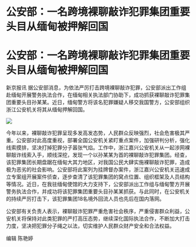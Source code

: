 # 公安部：一名跨境裸聊敲诈犯罪集团重要头目从缅甸被押解回国

# 公安部：一名跨境裸聊敲诈犯罪集团重要头目从缅甸被押解回国

新京报讯
据公安部消息，为依法严厉打击跨境裸聊敲诈犯罪，公安部派出工作组赴缅甸开展警务执法合作，在缅甸相关执法部门协助下，成功抓获裸聊敲诈犯罪集团重要头目孙某某。近日，缅甸警方将该名犯罪嫌疑人移交我国警方，公安部组织浙江公安机关将其从缅甸押解回国。

![](https://inews.gtimg.com/news_bt/OVP7zOEdT6MH1SjkhkiDuJJjfoj_jjPf0xjNn71dpUcDcAA/1000)

今年以来，裸聊敲诈犯罪呈现多发高发态势，人民群众反映强烈，社会危害极其严重。公安部对此高度重视，部署全国公安机关紧盯重点案件，加强研判分析，强化线索摸排，坚决打掉犯罪分子嚣张气焰。工作中，浙江嘉兴公安机关从一起涉网裸聊敲诈线索入手，顺线深挖，发现一个以孙某某为首的裸聊敲诈犯罪集团。经查，该犯罪集团长期盘踞在缅甸大其力地区，对我国公民大肆实施裸聊敲诈犯罪，造成极为恶劣的社会影响。公安部将此案列为挂牌督办案件，浙江嘉兴公安机关迅速成立专案组开展案件侦查，逐步查清了该犯罪集团的窝点位置、组织框架及人员结构等情况。近日，在我驻缅甸使馆的大力支持下，公安部派出工作组与缅甸警方开展警务执法合作，并成功将该犯罪集团重要头目孙某某抓获。与此同时，在公安机关的持续严厉打击下，该犯罪集团18名境外回流人员也先后在国内落网。

公安部有关负责人表示，裸聊敲诈犯罪严重危害社会秩序，严重侵害群众利益，公安机关将保持对此类犯罪的严打高压态势，继续深化国际执法合作，不断加大打击力度，坚决把犯罪分子绳之以法，切实维护人民群众财产安全和合法权益。

编辑 陈艳婷

